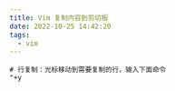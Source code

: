 ```yaml
---
title: Vim 复制内容到剪切板
date: 2022-10-25 14:42:20
tags:
  - vim
---
```


```
# 行复制：光标移动到需要复制的行，输入下面命令
"+y
```

